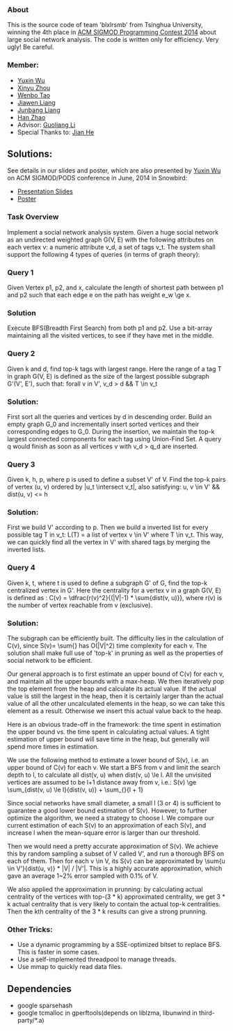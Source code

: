 ### About
This is the source code of team 'blxlrsmb' from Tsinghua University,
winning the 4th place in [ACM SIGMOD Programming Contest 2014](http://www.cs.albany.edu/~sigmod14contest/index.html)
about large social network analysis. The code is written only for efficiency. Very ugly! Be careful.

### Member:
+ [Yuxin Wu](mailto:ppwwyyxxc@gmail.com)
+ [Xinyu Zhou](mailto:zxytim@gmail.com)
+ [Wenbo Tao](mailto:thierryhenrytracy@163.com)
+ [Jiawen Liang](mailto:taobingxue001@126.com)
+ [Junbang Liang](mailto:williamm2006@126.com)
+ [Han Zhao](mailto:nikifor383@gmail.com)
+ Advisor: [Guoliang Li](mailto:liguoliang@tsinghua.edu.cn)
+ Special Thanks to: [Jian He](mailto:jianhe25@gmail.com)

## Solutions:
See details in our slides and poster, which are also presented by [Yuxin Wu](mailto:ppwwyyxxc@gmail.com)
on ACM SIGMOD/PODS conference in June, 2014 in Snowbird:
+ [Presentation Slides](https://github.com/ppwwyyxx/sigmod14contest/raw/master/doc/Presentation.pdf)
+ [Poster](https://github.com/ppwwyyxx/sigmod14contest/raw/master/doc/poster.pdf)

### Task Overview
Implement a social network analysis system.
Given a huge social network as an undirected weighted graph G(V, E) with the
following attributes on each vertex v: a numeric attribute v_d, a set of tags v_t.
The system shall support the following 4 types of queries (in terms of graph theory):

### Query 1
Given Vertex p1, p2, and x, calculate the length of shortest path between p1 and p2
such that each edge e on the path has weight e_w \ge x.

### Solution
Execute BFS(Breadth First Search) from both p1 and p2.
Use a bit-array maintaining all the visited vertices, to see if they have met in the middle.

### Query 2
Given k and d, find top-k tags with
largest range. Here the range of a tag T in graph G(V, E) is
defined as the size of the largest possible subgraph G'(V', E'), such that:
forall v in V', v_d > d && T \in v_t

### Solution:
First sort all the queries and vertices by d in descending order. Build an empty
graph G_0 and incrementally insert sorted vertices and their corresponding edges to G_0.
During the insertion, we maintain the top-k largest connected components for each tag
using Union-Find Set. A query q would finish as soon as all vertices
v with v_d > q_d are inserted.

### Query 3
Given k, h, p, where p is used to define a subset V' of V.
Find the top-k pairs of vertex (u, v) ordered by |u_t \intersect v_t|,
also satisfying: u, v \in V' && dist(u, v) <= h

### Solution:
First we build V' according to p. Then we build a inverted list for
every possible tag T in v_t: L(T) = a list of vertex v \in V' where T \in v_t.
This way, we can quickly find all the vertex in V' with shared tags by merging the inverted lists.

### Query 4
Given k, t, where t is used to define a subgraph G' of G, find the top-k centralized vertex in G'.
Here the centrality for a vertex v in a graph G(V, E) is defined as :
C(v) = \dfrac{r(v)^2}{(|V|-1) * \sum{dist(v, u)}}, where r(v) is
the number of vertex reachable from v (exclusive).

### Solution:
The subgraph can be efficiently built. The difficulty lies in the calculation
of C(v), since S(v)= \sum{} has O(|V|^2) time complexity for each v. The
solution shall make full use of 'top-k' in pruning as well as the properties of social
network to be efficient.

Our general approach is to first estimate an upper bound of C(v) for each v,
and maintain all the upper bounds with a max-heap.
We then iteratively pop the top element from the heap and calculate its
actual value. If the actual value is still the largest
in the heap, then it is certainly larger than the actual value of all the other
uncalculated elements in the heap, so we can take this element as a result.
Otherwise we insert this actual value back to the heap.

Here is an obvious trade-off in the framework: the time spent in estimation
the upper bound vs. the time spent in calculating actual values. A tight
estimation of upper bound will save time in the heap, but generally will
spend more times in estimation.

We use the following method to estimate a lower bound of S(v), i.e. an upper
bound of C(v) for each v. We start a BFS from v and limit the search depth to
l, to calculate all dist(v, u) when dist(v, u) \le l. All the unvisited
vertices are assumed to be l+1 distance away from v, i.e.:
S(v) \ge \sum_{dist(v, u) \le l}{dist(v, u)} + \sum_{}{l + 1}

Since social networks have small diameter, a small l (3 or 4) is sufficient to
guarantee a good lower bound estimation of S(v). However, to further optimize the algorithm, we
need a strategy to choose l. We compare our current estimation of each S(v)
to an approximation of each S(v), and increase l when the mean-square
error is larger than our threshold.

Then we would need a pretty accurate approximation of S(v). We achieve this
by random sampling a subset of V called V', and run a thorough BFS on each of them.
Then for each v \in V, its S(v) can be approximated by \sum{u \in V'}{dist(u, v)} * |V| / |V'|.
This is a highly accurate approximation, which gave an average 1~2% error sampled with 0.1% of V.

We also applied the approximation in prunning: by calculating actual
centrality of the vertices with top-(3 * k) approximated centrality, we get 3 * k
actual centrality that is very likely to contain the actual top-k centralities.
Then the kth centrality of the 3 * k results can give a strong prunning.

### Other Tricks:
+ Use a dynamic programming by a SSE-optimized bitset to replace BFS. This is faster in some cases.
+ Use a self-implemented threadpool to manage threads.
+ Use mmap to quickly read data files.

## Dependencies
+ google sparsehash
+ google tcmalloc in gperftools(depends on liblzma, libunwind in third-party/*.a)
